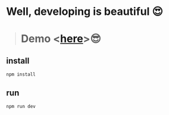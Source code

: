 # Well, developing is beautiful 😍

> # Demo <[here](https://registerr-g271399np-pooyas-projects-e9105c71.vercel.app)>😎

**install**
---
`npm install`

**run**
---
`npm run dev`